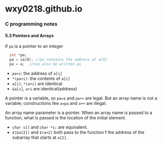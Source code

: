 # wxy0218.github.io

### C programming notes

#### 5.3 Pointers and Arrays
If `pa` is a pointer to an integer
```c
  int *pa;
  pa = &a[O]; //pa contains the address of a[0]
  pa = a;  //can also be written as
```
* `pa+i`: the address of `a[i]`
*  `*(pa+i)`: the contents of `a[i]`
* `a[i]`, `*(a+i)` are identical
* `&a[i]`, `a+i` are identical(address)

A pointer is a variable, so `pa=a` and `pa++` are legal. But an array name is not a variable; constructions like `a=pa` and `a++` are illegal.

An array name parameter is a pointer. When an array name is passed to a function, what is passed is the location of the initial element.
* `char s[]` and `char *s;` are equivalent.
* `£(&a[2])` and `£(a+2)` both pass to the function f the address of the subarray that starts at `a[2]`.
